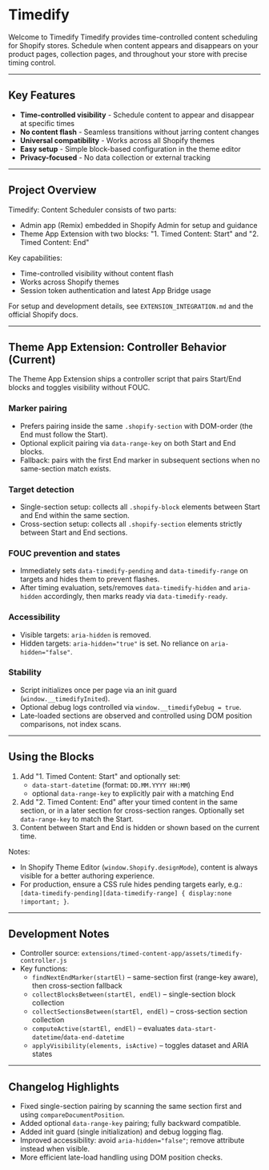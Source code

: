 # Timedify

Welcome to Timedify
Timedify provides time-controlled content scheduling for Shopify stores. Schedule when content appears and disappears on your product pages, collection pages, and throughout your store with precise timing control.

---

## Key Features

- **Time-controlled visibility** - Schedule content to appear and disappear at specific times
- **No content flash** - Seamless transitions without jarring content changes
- **Universal compatibility** - Works across all Shopify themes
- **Easy setup** - Simple block-based configuration in the theme editor
- **Privacy-focused** - No data collection or external tracking

---

## Project Overview

Timedify: Content Scheduler consists of two parts:

- Admin app (Remix) embedded in Shopify Admin for setup and guidance
- Theme App Extension with two blocks: "1. Timed Content: Start" and "2. Timed Content: End"

Key capabilities:

- Time-controlled visibility without content flash
- Works across Shopify themes
- Session token authentication and latest App Bridge usage

For setup and development details, see `EXTENSION_INTEGRATION.md` and the official Shopify docs.

---

## Theme App Extension: Controller Behavior (Current)

The Theme App Extension ships a controller script that pairs Start/End blocks and toggles visibility without FOUC.

### Marker pairing
- Prefers pairing inside the same `.shopify-section` with DOM-order (the End must follow the Start).
- Optional explicit pairing via `data-range-key` on both Start and End blocks.
- Fallback: pairs with the first End marker in subsequent sections when no same-section match exists.

### Target detection
- Single-section setup: collects all `.shopify-block` elements between Start and End within the same section.
- Cross-section setup: collects all `.shopify-section` elements strictly between Start and End sections.

### FOUC prevention and states
- Immediately sets `data-timedify-pending` and `data-timedify-range` on targets and hides them to prevent flashes.
- After timing evaluation, sets/removes `data-timedify-hidden` and `aria-hidden` accordingly, then marks ready via `data-timedify-ready`.

### Accessibility
- Visible targets: `aria-hidden` is removed.
- Hidden targets: `aria-hidden="true"` is set. No reliance on `aria-hidden="false"`.

### Stability
- Script initializes once per page via an init guard (`window.__timedifyInited`).
- Optional debug logs controlled via `window.__timedifyDebug = true`.
- Late-loaded sections are observed and controlled using DOM position comparisons, not index scans.

---

## Using the Blocks

1. Add "1. Timed Content: Start" and optionally set:
   - `data-start-datetime` (format: `DD.MM.YYYY HH:MM`)
   - optional `data-range-key` to explicitly pair with a matching End
2. Add "2. Timed Content: End" after your timed content in the same section, or in a later section for cross-section ranges. Optionally set `data-range-key` to match the Start.
3. Content between Start and End is hidden or shown based on the current time.

Notes:
- In Shopify Theme Editor (`window.Shopify.designMode`), content is always visible for a better authoring experience.
- For production, ensure a CSS rule hides pending targets early, e.g.: `[data-timedify-pending][data-timedify-range] { display:none !important; }`.

---

## Development Notes

- Controller source: `extensions/timed-content-app/assets/timedify-controller.js`
- Key functions:
  - `findNextEndMarker(startEl)` – same-section first (range-key aware), then cross-section fallback
  - `collectBlocksBetween(startEl, endEl)` – single-section block collection
  - `collectSectionsBetween(startEl, endEl)` – cross-section section collection
  - `computeActive(startEl, endEl)` – evaluates `data-start-datetime`/`data-end-datetime`
  - `applyVisibility(elements, isActive)` – toggles dataset and ARIA states

---

## Changelog Highlights

- Fixed single-section pairing by scanning the same section first and using `compareDocumentPosition`.
- Added optional `data-range-key` pairing; fully backward compatible.
- Added init guard (single initialization) and debug logging flag.
- Improved accessibility: avoid `aria-hidden="false"`; remove attribute instead when visible.
- More efficient late-load handling using DOM position checks.
